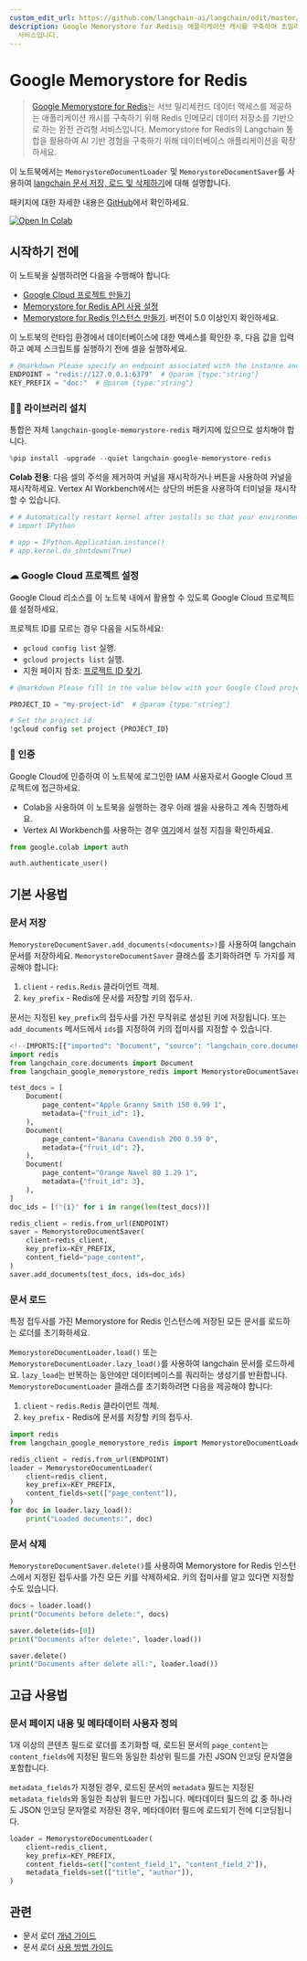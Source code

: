 ```yaml
---
custom_edit_url: https://github.com/langchain-ai/langchain/edit/master/docs/docs/integrations/document_loaders/google_memorystore_redis.ipynb
description: Google Memorystore for Redis는 애플리케이션 캐시를 구축하여 초밀리초 데이터 접근을 제공하는 완전 관리형
  서비스입니다.
---
```


# Google Memorystore for Redis

> [Google Memorystore for Redis](https://cloud.google.com/memorystore/docs/redis/memorystore-for-redis-overview)는 서브 밀리세컨드 데이터 액세스를 제공하는 애플리케이션 캐시를 구축하기 위해 Redis 인메모리 데이터 저장소를 기반으로 하는 완전 관리형 서비스입니다. Memorystore for Redis의 Langchain 통합을 활용하여 AI 기반 경험을 구축하기 위해 데이터베이스 애플리케이션을 확장하세요.

이 노트북에서는 `MemorystoreDocumentLoader` 및 `MemorystoreDocumentSaver`를 사용하여 [langchain 문서 저장, 로드 및 삭제하기](/docs/how_to#document-loaders)에 대해 설명합니다.

패키지에 대한 자세한 내용은 [GitHub](https://github.com/googleapis/langchain-google-memorystore-redis-python/)에서 확인하세요.

[![Open In Colab](https://colab.research.google.com/assets/colab-badge.svg)](https://colab.research.google.com/github/googleapis/langchain-google-memorystore-redis-python/blob/main/docs/document_loader.ipynb)

## 시작하기 전에

이 노트북을 실행하려면 다음을 수행해야 합니다:

* [Google Cloud 프로젝트 만들기](https://developers.google.com/workspace/guides/create-project)
* [Memorystore for Redis API 사용 설정](https://console.cloud.google.com/flows/enableapi?apiid=redis.googleapis.com)
* [Memorystore for Redis 인스턴스 만들기](https://cloud.google.com/memorystore/docs/redis/create-instance-console). 버전이 5.0 이상인지 확인하세요.

이 노트북의 런타임 환경에서 데이터베이스에 대한 액세스를 확인한 후, 다음 값을 입력하고 예제 스크립트를 실행하기 전에 셀을 실행하세요.

```python
# @markdown Please specify an endpoint associated with the instance and a key prefix for demo purpose.
ENDPOINT = "redis://127.0.0.1:6379"  # @param {type:"string"}
KEY_PREFIX = "doc:"  # @param {type:"string"}
```


### 🦜🔗 라이브러리 설치

통합은 자체 `langchain-google-memorystore-redis` 패키지에 있으므로 설치해야 합니다.

```python
%pip install -upgrade --quiet langchain-google-memorystore-redis
```


**Colab 전용**: 다음 셀의 주석을 제거하여 커널을 재시작하거나 버튼을 사용하여 커널을 재시작하세요. Vertex AI Workbench에서는 상단의 버튼을 사용하여 터미널을 재시작할 수 있습니다.

```python
# # Automatically restart kernel after installs so that your environment can access the new packages
# import IPython

# app = IPython.Application.instance()
# app.kernel.do_shutdown(True)
```


### ☁ Google Cloud 프로젝트 설정
Google Cloud 리소스를 이 노트북 내에서 활용할 수 있도록 Google Cloud 프로젝트를 설정하세요.

프로젝트 ID를 모르는 경우 다음을 시도하세요:

* `gcloud config list` 실행.
* `gcloud projects list` 실행.
* 지원 페이지 참조: [프로젝트 ID 찾기](https://support.google.com/googleapi/answer/7014113).

```python
# @markdown Please fill in the value below with your Google Cloud project ID and then run the cell.

PROJECT_ID = "my-project-id"  # @param {type:"string"}

# Set the project id
!gcloud config set project {PROJECT_ID}
```


### 🔐 인증

Google Cloud에 인증하여 이 노트북에 로그인한 IAM 사용자로서 Google Cloud 프로젝트에 접근하세요.

- Colab을 사용하여 이 노트북을 실행하는 경우 아래 셀을 사용하고 계속 진행하세요.
- Vertex AI Workbench를 사용하는 경우 [여기](https://github.com/GoogleCloudPlatform/generative-ai/tree/main/setup-env)에서 설정 지침을 확인하세요.

```python
from google.colab import auth

auth.authenticate_user()
```


## 기본 사용법

### 문서 저장

`MemorystoreDocumentSaver.add_documents(<documents>)`를 사용하여 langchain 문서를 저장하세요. `MemorystoreDocumentSaver` 클래스를 초기화하려면 두 가지를 제공해야 합니다:

1. `client` - `redis.Redis` 클라이언트 객체.
2. `key_prefix` - Redis에 문서를 저장할 키의 접두사.

문서는 지정된 `key_prefix`의 접두사를 가진 무작위로 생성된 키에 저장됩니다. 또는 `add_documents` 메서드에서 `ids`를 지정하여 키의 접미사를 지정할 수 있습니다.

```python
<!--IMPORTS:[{"imported": "Document", "source": "langchain_core.documents", "docs": "https://api.python.langchain.com/en/latest/documents/langchain_core.documents.base.Document.html", "title": "Google Memorystore for Redis"}]-->
import redis
from langchain_core.documents import Document
from langchain_google_memorystore_redis import MemorystoreDocumentSaver

test_docs = [
    Document(
        page_content="Apple Granny Smith 150 0.99 1",
        metadata={"fruit_id": 1},
    ),
    Document(
        page_content="Banana Cavendish 200 0.59 0",
        metadata={"fruit_id": 2},
    ),
    Document(
        page_content="Orange Navel 80 1.29 1",
        metadata={"fruit_id": 3},
    ),
]
doc_ids = [f"{i}" for i in range(len(test_docs))]

redis_client = redis.from_url(ENDPOINT)
saver = MemorystoreDocumentSaver(
    client=redis_client,
    key_prefix=KEY_PREFIX,
    content_field="page_content",
)
saver.add_documents(test_docs, ids=doc_ids)
```


### 문서 로드

특정 접두사를 가진 Memorystore for Redis 인스턴스에 저장된 모든 문서를 로드하는 로더를 초기화하세요.

`MemorystoreDocumentLoader.load()` 또는 `MemorystoreDocumentLoader.lazy_load()`를 사용하여 langchain 문서를 로드하세요. `lazy_load`는 반복하는 동안에만 데이터베이스를 쿼리하는 생성기를 반환합니다. `MemorystoreDocumentLoader` 클래스를 초기화하려면 다음을 제공해야 합니다:

1. `client` - `redis.Redis` 클라이언트 객체.
2. `key_prefix` - Redis에 문서를 저장할 키의 접두사.

```python
import redis
from langchain_google_memorystore_redis import MemorystoreDocumentLoader

redis_client = redis.from_url(ENDPOINT)
loader = MemorystoreDocumentLoader(
    client=redis_client,
    key_prefix=KEY_PREFIX,
    content_fields=set(["page_content"]),
)
for doc in loader.lazy_load():
    print("Loaded documents:", doc)
```


### 문서 삭제

`MemorystoreDocumentSaver.delete()`를 사용하여 Memorystore for Redis 인스턴스에서 지정된 접두사를 가진 모든 키를 삭제하세요. 키의 접미사를 알고 있다면 지정할 수도 있습니다.

```python
docs = loader.load()
print("Documents before delete:", docs)

saver.delete(ids=[0])
print("Documents after delete:", loader.load())

saver.delete()
print("Documents after delete all:", loader.load())
```


## 고급 사용법

### 문서 페이지 내용 및 메타데이터 사용자 정의

1개 이상의 콘텐츠 필드로 로더를 초기화할 때, 로드된 문서의 `page_content`는 `content_fields`에 지정된 필드와 동일한 최상위 필드를 가진 JSON 인코딩 문자열을 포함합니다.

`metadata_fields`가 지정된 경우, 로드된 문서의 `metadata` 필드는 지정된 `metadata_fields`와 동일한 최상위 필드만 가집니다. 메타데이터 필드의 값 중 하나라도 JSON 인코딩 문자열로 저장된 경우, 메타데이터 필드에 로드되기 전에 디코딩됩니다.

```python
loader = MemorystoreDocumentLoader(
    client=redis_client,
    key_prefix=KEY_PREFIX,
    content_fields=set(["content_field_1", "content_field_2"]),
    metadata_fields=set(["title", "author"]),
)
```


## 관련

- 문서 로더 [개념 가이드](/docs/concepts/#document-loaders)
- 문서 로더 [사용 방법 가이드](/docs/how_to/#document-loaders)